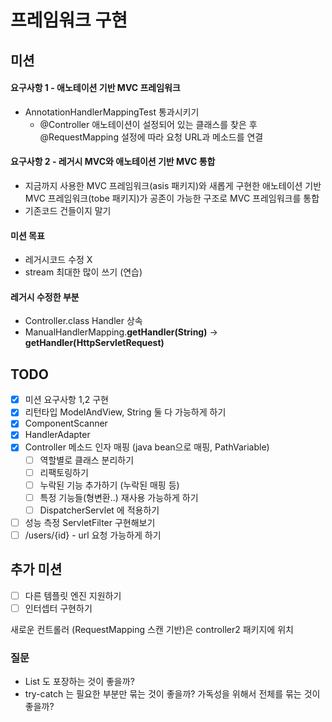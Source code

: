 # 프레임워크 구현
## 미션 

#### 요구사항 1 - 애노테이션 기반 MVC 프레임워크

- AnnotationHandlerMappingTest 통과시키기
  - @Controller 애노테이션이 설정되어 있는 클래스를 찾은 후 @RequestMapping 설정에 따라 요청 URL과 메소드를 연결

#### 요구사항 2 - 레거시 MVC와 애노테이션 기반 MVC 통합

- 지금까지 사용한 MVC 프레임워크(asis 패키지)와 새롭게 구현한 애노테이션 기반 MVC 프레임워크(tobe 패키지)가 공존이 가능한 구조로 MVC 프레임워크를 통합
- 기존코드 건들이지 말기



#### 미션 목표

- 레거시코드 수정 X
- stream 최대한 많이 쓰기 (연습) 

#### 레거시 수정한 부분

- Controller.class Handler 상속
- ManualHandlerMapping.**getHandler(String)** -> **getHandler(HttpServletRequest)**

## TODO

- [x] 미션 요구사항 1,2 구현
- [x] 리턴타입 ModelAndView, String 둘 다 가능하게 하기
- [x] ComponentScanner
- [x] HandlerAdapter
- [x] Controller 메소드 인자 매핑 (java bean으로 매핑, PathVariable)
     - [ ] 역할별로 클래스 분리하기
     - [ ] 리팩토링하기
     - [ ] 누락된 기능 추가하기 (누락된 매핑 등)
     - [ ] 특정 기능들(형변환..) 재사용 가능하게 하기
     - [ ] DispatcherServlet 에 적용하기
- [ ] 성능 측정 ServletFilter 구현해보기
- [ ] /users/{id} - url 요청 가능하게 하기   

## 추가 미션
- [ ] 다른 템플릿 엔진 지원하기
- [ ] 인터셉터 구현하기

새로운 컨트롤러 (RequestMapping 스캔 기반)은 controller2 패키지에 위치



### 질문

- List<HandlerMapping> 도 포장하는 것이 좋을까? 
- try-catch 는 필요한 부분만 묶는 것이 좋을까? 가독성을 위해서 전체를 묶는 것이 좋을까?